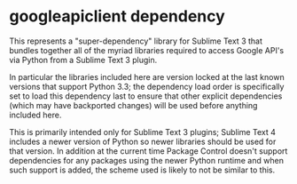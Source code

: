 # googleapiclient dependency

This represents a "super-dependency" library for Sublime Text 3 that bundles
together all of the myriad libraries required to access Google API's via Python
from a Sublime Text 3 plugin.

In particular the libraries included here are version locked at the last known
versions that support Python 3.3; the dependency load order is specifically
set to load this dependency last to ensure that other explicit dependencies
(which may have backported changes) will be used before anything included here.

This is primarily intended only for Sublime Text 3 plugins; Sublime Text 4
includes a newer version of Python so newer libraries should be used for that
version. In addition at the current time Package Control doesn't support
dependencies for any packages using the newer Python runtime and when such
support is added, the scheme used is likely to not be similar to this.
